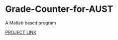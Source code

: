 # Grade-Counter-for-AUST

A Matlab based program

<a href="https://drive.google.com/open?id=1VaFsO5P3aUxxQu1pKdWtgMPTd2Okvh42" target="_blank"> PROJECT LINK </a> 
